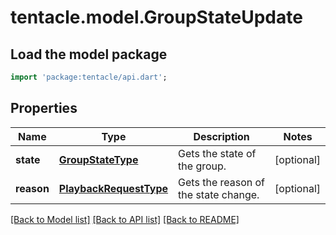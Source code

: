 # tentacle.model.GroupStateUpdate

## Load the model package
```dart
import 'package:tentacle/api.dart';
```

## Properties
Name | Type | Description | Notes
------------ | ------------- | ------------- | -------------
**state** | [**GroupStateType**](GroupStateType.md) | Gets the state of the group. | [optional] 
**reason** | [**PlaybackRequestType**](PlaybackRequestType.md) | Gets the reason of the state change. | [optional] 

[[Back to Model list]](../README.md#documentation-for-models) [[Back to API list]](../README.md#documentation-for-api-endpoints) [[Back to README]](../README.md)



